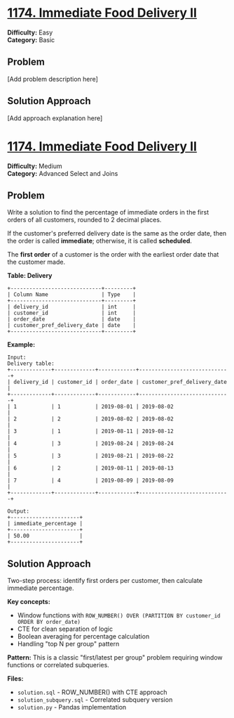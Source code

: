 # [1174. Immediate Food Delivery II](https://leetcode.com/problems/immediate-food-delivery-ii/)

**Difficulty:** Easy  
**Category:** Basic

## Problem

[Add problem description here]

## Solution Approach

[Add approach explanation here]
# [1174. Immediate Food Delivery II](https://leetcode.com/problems/immediate-food-delivery-ii/)

**Difficulty:** Medium  
**Category:** Advanced Select and Joins

## Problem

Write a solution to find the percentage of immediate orders in the first orders of all customers, rounded to 2 decimal places.

If the customer's preferred delivery date is the same as the order date, then the order is called **immediate**; otherwise, it is called **scheduled**.

The **first order** of a customer is the order with the earliest order date that the customer made.

**Table: Delivery**
```
+-----------------------------+---------+
| Column Name                 | Type    |
+-----------------------------+---------+
| delivery_id                 | int     |
| customer_id                 | int     |
| order_date                  | date    |
| customer_pref_delivery_date | date    |
+-----------------------------+---------+
```

**Example:**
```
Input: 
Delivery table:
+-------------+-------------+------------+-----------------------------+
| delivery_id | customer_id | order_date | customer_pref_delivery_date |
+-------------+-------------+------------+-----------------------------+
| 1           | 1           | 2019-08-01 | 2019-08-02                  |
| 2           | 2           | 2019-08-02 | 2019-08-02                  |
| 3           | 1           | 2019-08-11 | 2019-08-12                  |
| 4           | 3           | 2019-08-24 | 2019-08-24                  |
| 5           | 3           | 2019-08-21 | 2019-08-22                  |
| 6           | 2           | 2019-08-11 | 2019-08-13                  |
| 7           | 4           | 2019-08-09 | 2019-08-09                  |
+-------------+-------------+------------+-----------------------------+

Output: 
+----------------------+
| immediate_percentage |
+----------------------+
| 50.00                |
+----------------------+
```

## Solution Approach

Two-step process: identify first orders per customer, then calculate immediate percentage.

**Key concepts:**
- Window functions with `ROW_NUMBER() OVER (PARTITION BY customer_id ORDER BY order_date)`
- CTE for clean separation of logic
- Boolean averaging for percentage calculation
- Handling "top N per group" pattern

**Pattern:** This is a classic "first/latest per group" problem requiring window functions or correlated subqueries.

**Files:**
- `solution.sql` - ROW_NUMBER() with CTE approach
- `solution_subquery.sql` - Correlated subquery version  
- `solution.py` - Pandas implementation

